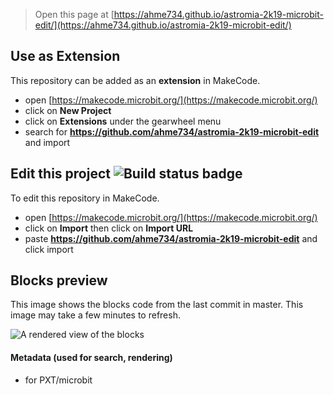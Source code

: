 
> Open this page at [https://ahme734.github.io/astromia-2k19-microbit-edit/](https://ahme734.github.io/astromia-2k19-microbit-edit/)

## Use as Extension

This repository can be added as an **extension** in MakeCode.

* open [https://makecode.microbit.org/](https://makecode.microbit.org/)
* click on **New Project**
* click on **Extensions** under the gearwheel menu
* search for **https://github.com/ahme734/astromia-2k19-microbit-edit** and import

## Edit this project ![Build status badge](https://github.com/ahme734/astromia-2k19-microbit-edit/workflows/MakeCode/badge.svg)

To edit this repository in MakeCode.

* open [https://makecode.microbit.org/](https://makecode.microbit.org/)
* click on **Import** then click on **Import URL**
* paste **https://github.com/ahme734/astromia-2k19-microbit-edit** and click import

## Blocks preview

This image shows the blocks code from the last commit in master.
This image may take a few minutes to refresh.

![A rendered view of the blocks](https://github.com/ahme734/astromia-2k19-microbit-edit/raw/master/.github/makecode/blocks.png)

#### Metadata (used for search, rendering)

* for PXT/microbit
<script src="https://makecode.com/gh-pages-embed.js"></script><script>makeCodeRender("{{ site.makecode.home_url }}", "{{ site.github.owner_name }}/{{ site.github.repository_name }}");</script>
